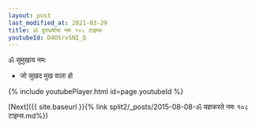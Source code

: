 ```yaml
---
layout: post
last_modified_at: 2021-03-29
title: ॐ दुराधर्षाया नमः १०८ टाइम्स
youtubeId: D4OSrvSNI_Q
---
```

 
 
 ॐ सुमुखाय नमः  
 
 -  जो सुखद मुख वाला हो 
 
  
 
  
 
 
 
 
 
 


{% include youtubePlayer.html id=page.youtubeId %}
 
[Next]({{ site.baseurl }}{% link  split2/_posts/2015-08-08-ॐ यज्ञकरते नमः १०८ टाइम्स.md%})
 
